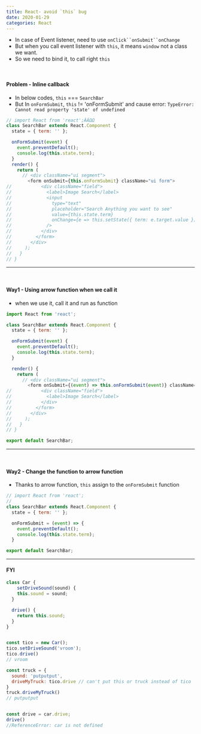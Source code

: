 ```yaml
---
title: React- avoid `this` bug
date: 2020-01-29
categories: React
---
```

- In case of Event listener, need to use `onClick``onSubmit``onChange`
- But when you call event listener with `this`, it means `window` not a class we want.
- So we need to bind it, to call right `this`



<br>


#### Problem - Inline callback

- In below codes, `this` === `SearchBar`
- But In `onFormSubmit`, `this` != 'onFormSubmit' and cause error: `TypeError: Cannot read property 'state' of undefined`

```js
// import React from 'react';ÂÂΩΩ
class SearchBar extends React.Component {
  state = { term: '' };

  onFormSubmit(event) {
    event.preventDefault();
    console.log(this.state.term);
  }
  render() {
    return (
      // <div className="ui segment">
        <form onSubmit={this.onFormSubmit} className="ui form">
//           <div className="field">
//             <label>Image Search</label>
//             <input
//               type="text"
//               placeholder="Search Anything you want to see"
//               value={this.state.term}
//               onChange={e => this.setState({ term: e.target.value })}
//             />
//           </div>
//         </form>
//       </div>
//     );
//   }
// }

```
---

<br>


#### Way1 - Using arrow function when we call it
- when we use it, call it and run as function



```js
import React from 'react';

class SearchBar extends React.Component {
  state = { term: '' };

  onFormSubmit(event) {
    event.preventDefault();
    console.log(this.state.term);
  }

  render() {
    return (
      // <div className="ui segment">
        <form onSubmit={(event) => this.onFormSubmit(event)} className="ui form">
//           <div className="field">
//             <label>Image Search</label>
//           </div>
//         </form>
//       </div>
//     );
//   }
// }

export default SearchBar;
```
---

<br>


#### Way2 - Change the function to arrow function
- Thanks to arrow function, `this` assign to the `onFormSubmit` function


```js
// import React from 'react';
//
class SearchBar extends React.Component {
  state = { term: '' };

  onFormSubmit = (event) => {
    event.preventDefault();
    console.log(this.state.term);
  }

export default SearchBar;
```






---

#### FYI

```js
class Car {
	setDriveSound(sound) {
    this.sound = sound;
  }

  drive() {
    return this.sound;
  }
}


const tico = new Car();
tico.setDriveSound('vroom');
tico.drive()
// vroom

const truck = {
  sound: 'putputput',
  driveMyTruck: tico.drive // can't put this or truck instead of tico
}
truck.driveMyTruck()
// putputput


const drive = car.drive;
drive()
//ReferenceError: car is not defined

```
